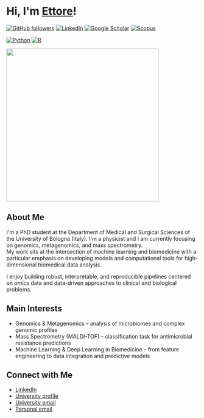 # Hi, I'm [Ettore](https://github.com/ettorerocchi)!

[![GitHub followers](https://img.shields.io/github/followers/ettorerocchi?label=Followers&style=social)](https://github.com/ettorerocchi) 
[![LinkedIn](https://img.shields.io/badge/LinkedIn-0A66C2?style=flat&logo=linkedin&logoColor=white)](https://www.linkedin.com/in/ettore-rocchi/) 
[![Google Scholar](https://img.shields.io/badge/Google_Scholar-100000?style=flat&logo=Google-Scholar&logoColor=white&labelColor=blue)](https://scholar.google.com/citations?user=MKHoGnQAAAAJ) 
[![Scopus](https://img.shields.io/badge/Scopus-Elsevier-orange)](https://www.scopus.com/authid/detail.uri?authorId=57220152522)

[![Python](https://img.shields.io/badge/Python-3776AB?style=flat&logo=python&logoColor=white)](https://www.python.org/) 
[![R](https://img.shields.io/badge/R-276DC3?style=flat&logo=r&logoColor=white)](https://www.r-project.org/)

<p align="left">
  <img src="https://media1.tenor.com/m/p4bVBy2jTB8AAAAd/lost-numbers.gif" width="400">
</p>

## About Me  
I'm a PhD student at the Department of Medical and Surgical Sciences of the University of Bologna (Italy).
I'm a physicist and I am currently focusing on genomics, metagenomics, and mass spectrometry.  
My work sits at the intersection of machine learning and biomedicine with a particular emphasis on developing models and computational tools for high-dimensional biomedical data analysis.

I enjoy building robust, interpretable, and reproducible pipelines centered on *omics* data and data-driven approaches to clinical and biological problems.

## Main Interests  
- Genomics & Metagenomics – analysis of microbiomes and complex genomic profiles
- Mass Spectrometry (MALDI-TOF) – classification task for antimicrobial resistance predictions
- Machine Learning & Deep Learning in Biomedicine – from feature engineering to data integration and predictive models

## Connect with Me  
- [LinkedIn](https://www.linkedin.com/in/ettore-rocchi/)  
- [University profile](https://www.unibo.it/sitoweb/ettore.rocchi3)  
- [University email](mailto:mailto:ettore.rocchi3@unibo.it)
- [Personal email](mailto:ettoreroc@gmail.com)
